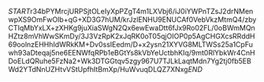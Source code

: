 $START$r34bPYMrcjURPSjtOLeIyXpPZgT4m1LXVbj6/iJ0iYWPnTZsJ2drNMenwpXS9OmFwOIb+qG+XD3G7hUM/krJzlENHU9ENUCAf0VebVkzMtmQ4/zbyCTIqMbYxLX+zXHKg9juXiaSWgN2Qx6ewEwaDtt6fJx9Ro02FL/0oBWmMQnHZtz8mVhWwSKmDy/3J3VzRpK2xJqRK0oT05qjOIOP0p5AgCHGXcsRRddH69oolnzEHHhIdWRkKM+Dv0ssIEedm/D+x2ysn21XYVG8MLTWSs25a1CpFuwh93aDteqaj5ne6EENWfqRPb1eBGtYs8kVbYeUctbhKIq/9mt0RlYbkWr4CnHDoELdQRuhe5FzNa2+Wk3DTGGtqv5zgy967U7TJLkLaqtMdn7Yg2tj0fb5EBWd2YTdNnUZHtvVStUpfhItBmXp/HuWvuqDLQZ7XNxg$END$
